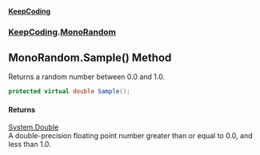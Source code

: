 #### [KeepCoding](index.md 'index')
### [KeepCoding](KeepCoding.md 'KeepCoding').[MonoRandom](MonoRandom.md 'KeepCoding.MonoRandom')
## MonoRandom.Sample() Method
Returns a random number between 0.0 and 1.0.  
```csharp
protected virtual double Sample();
```
#### Returns
[System.Double](https://docs.microsoft.com/en-us/dotnet/api/System.Double 'System.Double')  
A double-precision floating point number greater than or equal to 0.0, and less than 1.0.
